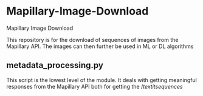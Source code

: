 # Mapillary-Image-Download
Mapillary Image Download

This repository is for the download of sequences of images from the Mapillary API.
The images can then further be used in ML or DL algorithms

## metadata_processing.py

This script is the lowest level of the module. It deals with getting meaningful responses from the Mapillary API both
for getting the $/textit{sequences}$
